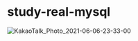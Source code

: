 # study-real-mysql

![KakaoTalk_Photo_2021-06-06-23-33-00](https://user-images.githubusercontent.com/37537207/120928489-c94b4900-c71f-11eb-95a0-349743d38d42.png)
